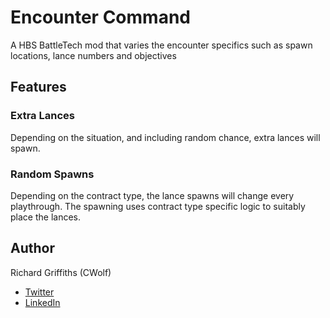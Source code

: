 # Encounter Command

A HBS BattleTech mod that varies the encounter specifics such as spawn locations, lance numbers and objectives

## Features

### Extra Lances

Depending on the situation, and including random chance, extra lances will spawn.

### Random Spawns

Depending on the contract type, the lance spawns will change every playthrough. The spawning uses contract type specific logic to suitably place the lances.

## Author

Richard Griffiths (CWolf)
  * [Twitter](https://twitter.com/CWolf)
  * [LinkedIn](https://www.linkedin.com/in/richard-griffiths-436b7a19/)
